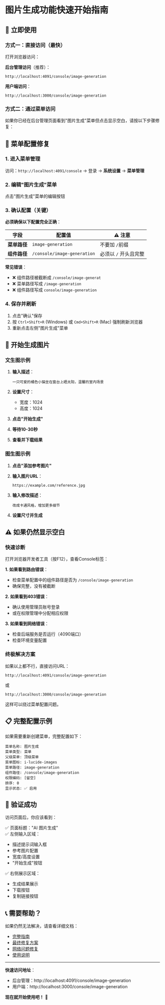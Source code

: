 # 图片生成功能快速开始指南

## 🎯 立即使用

### 方式一：直接访问（最快）

打开浏览器访问：

**后台管理访问**（推荐）：
```
http://localhost:4091/console/image-generation
```

**用户端访问**：
```
http://localhost:3000/console/image-generation
```

### 方式二：通过菜单访问

如果你已经在后台管理页面看到"图片生成"菜单但点击显示空白，请按以下步骤修复：

## 🔧 菜单配置修复

### 1. 进入菜单管理

访问：`http://localhost:4091/console` → 登录 → **系统设置** → **菜单管理**

### 2. 编辑"图片生成"菜单

点击"图片生成"菜单的编辑按钮

### 3. 确认配置（关键）

**必须确保以下配置完全正确**：

| 字段 | 配置值 | ⚠️ 注意 |
|------|--------|---------|
| **菜单路径** | `image-generation` | 不要加 `/`前缀 |
| **组件路径** | `/console/image-generation` | 必须以 `/` 开头且完整 |

**常见错误**：
- ❌ 组件路径被截断成 `/console/image-generat`
- ❌ 菜单路径写成 `/image-generation`
- ❌ 组件路径写成 `console/image-generation`

### 4. 保存并刷新

1. 点击"确认"保存
2. 按 `Ctrl+Shift+R` (Windows) 或 `Cmd+Shift+R` (Mac) 强制刷新浏览器
3. 重新点击左侧"图片生成"菜单

## 🎨 开始生成图片

### 文生图示例

1. **输入描述**：
   ```
   一只可爱的橘色小猫坐在窗台上晒太阳，温馨的室内场景
   ```

2. **设置尺寸**：
   - 宽度：1024
   - 高度：1024

3. **点击"开始生成"**

4. **等待10-30秒**

5. **查看并下载结果**

### 图生图示例

1. **点击"添加参考图片"**

2. **输入图片URL**：
   ```
   https://example.com/reference.jpg
   ```

3. **输入修改描述**：
   ```
   改成卡通风格，增加更多细节
   ```

4. **设置尺寸并生成**

## ⚠️ 如果仍然显示空白

### 快速诊断

打开浏览器开发者工具（按F12），查看Console标签：

**1. 如果看到路由错误**：
- 检查菜单配置中的组件路径是否为 `/console/image-generation`
- 确保完整，没有被截断

**2. 如果看到403错误**：
- 确认使用管理员账号登录
- 或在权限管理中分配相应权限

**3. 如果看到网络错误**：
- 检查后端服务是否运行（4090端口）
- 检查环境变量配置

### 终极解决方案

如果以上都不行，直接访问URL：

```
http://localhost:4091/console/image-generation
```

或

```
http://localhost:3000/console/image-generation
```

这样可以绕过菜单配置问题。

## 📋 完整配置示例

如果需要重新创建菜单，完整配置如下：

```
菜单名称: 图片生成
菜单类型: 菜单
父级菜单: 顶级菜单
菜单图标: i-lucide-images
菜单路径: image-generation
组件路径: /console/image-generation
权限编码: [留空]
排序: 0
显示状态: ✅ 启用
```

## 🎯 验证成功

访问页面后，你应该看到：

✅ 页面标题："AI 图片生成"  
✅ 左侧输入区域：
  - 描述提示词输入框
  - 参考图片配置
  - 宽度/高度设置
  - "开始生成"按钮

✅ 右侧展示区域：
  - 生成结果展示
  - 下载按钮
  - 复制链接按钮

## 📞 需要帮助？

如果仍然无法解决，请查看详细文档：

- [完整指南](./IMAGE_GENERATION_COMPLETE_GUIDE.md)
- [最终修复方案](./IMAGE_GENERATION_FINAL_FIX.md)
- [网络问题修复](./IMAGE_GENERATION_NETWORK_FIX.md)
- [使用说明](./IMAGE_GENERATION_USAGE.md)

---

**快速访问地址**：
- 后台管理：http://localhost:4091/console/image-generation
- 用户端：http://localhost:3000/console/image-generation

**现在就开始使用吧！** 🎉
